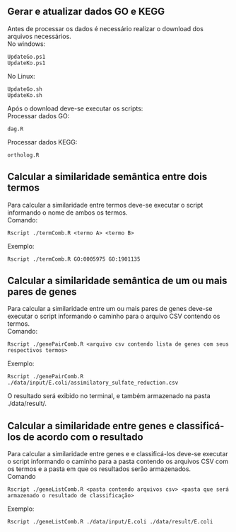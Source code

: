 ## Gerar e atualizar dados GO e KEGG
Antes de processar os dados é necessário realizar o download dos arquivos necessários.<br/>
No windows:
```
UpdateGo.ps1
UpdateKo.ps1
```
No Linux:
```
UpdateGo.sh
UpdateKo.sh
```

Após o download deve-se executar os scripts:<br/>
Processar dados GO:
```
dag.R
```
Processar dados KEGG:
```
ortholog.R
```

## Calcular a similaridade semântica entre dois termos
Para calcular a similaridade entre termos deve-se executar o script informando o nome de ambos os termos.<br/>
Comando:
```
Rscript ./termComb.R <termo A> <termo B>
```
Exemplo:
```
Rscript ./termComb.R GO:0005975 GO:1901135
```
## Calcular a similaridade semântica de um ou mais pares de genes
Para calcular a similaridade entre um ou mais pares de genes deve-se executar o script informando o caminho para o arquivo CSV contendo os termos.<br/>
Comando:<br/>
```
Rscript ./genePairComb.R <arquivo csv contendo lista de genes com seus respectivos termos>
```
Exemplo:<br/>
```
Rscript ./genePairComb.R ./data/input/E.coli/assimilatory_sulfate_reduction.csv
```
O resultado será exibido no terminal, e também armazenado na pasta ./data/result/.<br/>
## Calcular a similaridade entre genes e classificá-los de acordo com o resultado
Para calcular a similaridade entre genes e e classificá-los deve-se executar o script informando o caminho para a pasta contendo os arquivos CSV com os termos e a pasta em que os resultados serão armazenados.<br/>
Comando<br/>
```
Rscript ./geneListComb.R <pasta contendo arquivos csv> <pasta que será armazenado o resultado de classificação>
```
Exemplo:<br/>
```
Rscript ./geneListComb.R ./data/input/E.coli ./data/result/E.coli
```
